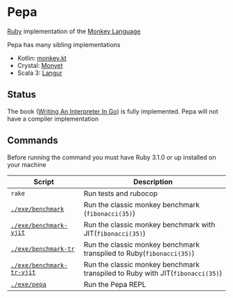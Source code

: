 # Pepa

[Ruby](https://www.ruby-lang.org/en/) implementation of
the [Monkey Language](https://monkeylang.org/)

Pepa has many sibling implementations

* Kotlin: [monkey.kt](https://github.com/MarioAriasC/monkey.kt)
* Crystal: [Monyet](https://github.com/MarioAriasC/monyet)
* Scala 3: [Langur](https://github.com/MarioAriasC/langur)

## Status

The book ([Writing An Interpreter In Go](https://interpreterbook.com/)) is fully implemented. Pepa will not have a
compiler implementation

## Commands

Before running the command you must have Ruby 3.1.0 or up installed on your machine

| Script                                             | Description                                                                   |
|----------------------------------------------------|-------------------------------------------------------------------------------|
| `rake`                                             | Run tests and rubocop                                                         |
| [`./exe/benchmark`](exe/benchmark)                 | Run the classic monkey benchmark (`fibonacci(35)`)                            |
| [`./exe/benchmark-yjit`](exe/benchmark-yjit)       | Run the classic monkey benchmark with JIT(`fibonacci(35)`)                    |
| [`./exe/benchmark-tr`](exe/benchmark-tr)           | Run the classic monkey benchmark transpiled to Ruby(`fibonacci(35)`)          |
| [`./exe/benchmark-tr-yjit`](exe/benchmark-tr-yjit) | Run the classic monkey benchmark transpiled to Ruby with JIT(`fibonacci(35)`) |
| [`./exe/pepa`](exe/pepa)                           | Run the Pepa REPL                                                             |
